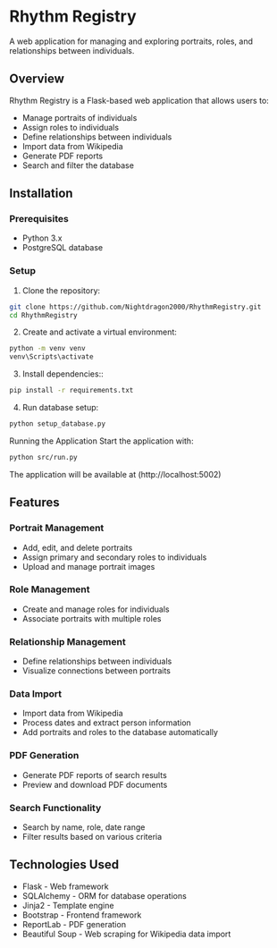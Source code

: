 # Rhythm Registry

A web application for managing and exploring portraits, roles, and relationships between individuals.

## Overview

Rhythm Registry is a Flask-based web application that allows users to:
- Manage portraits of individuals
- Assign roles to individuals
- Define relationships between individuals
- Import data from Wikipedia
- Generate PDF reports
- Search and filter the database

## Installation

### Prerequisites

- Python 3.x
- PostgreSQL database

### Setup

1. Clone the repository:
```bash
git clone https://github.com/Nightdragon2000/RhythmRegistry.git
cd RhythmRegistry
```

2. Create and activate a virtual environment:
```bash
python -m venv venv
venv\Scripts\activate
```
3. Install dependencies::
```bash
pip install -r requirements.txt
```

4. Run database setup:
```bash
python setup_database.py
```

Running the Application
Start the application with:
```bash
python src/run.py
```

The application will be available at (http://localhost:5002)

## Features
### Portrait Management
- Add, edit, and delete portraits
- Assign primary and secondary roles to individuals
- Upload and manage portrait images
### Role Management
- Create and manage roles for individuals
- Associate portraits with multiple roles
### Relationship Management
- Define relationships between individuals
- Visualize connections between portraits
### Data Import
- Import data from Wikipedia
- Process dates and extract person information
- Add portraits and roles to the database automatically
### PDF Generation
- Generate PDF reports of search results
- Preview and download PDF documents
### Search Functionality
- Search by name, role, date range
- Filter results based on various criteria

## Technologies Used
- Flask - Web framework
- SQLAlchemy - ORM for database operations
- Jinja2 - Template engine
- Bootstrap - Frontend framework
- ReportLab - PDF generation
- Beautiful Soup - Web scraping for Wikipedia data import
